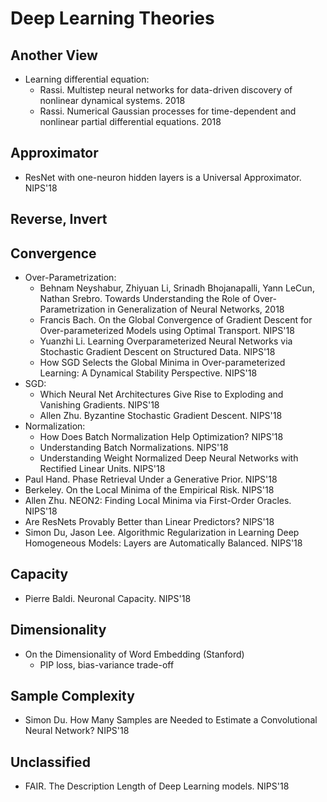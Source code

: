 # Deep Learning Theories

## Another View
- Learning differential equation:
	- Rassi. Multistep neural networks for data-driven discovery of nonlinear dynamical systems. 2018
	- Rassi. Numerical Gaussian processes for time-dependent and nonlinear partial differential equations. 2018

## Approximator
- ResNet with one-neuron hidden layers is a Universal Approximator. NIPS'18

## Reverse, Invert

## Convergence
- Over-Parametrization:
	- Behnam Neyshabur, Zhiyuan Li, Srinadh Bhojanapalli, Yann LeCun, Nathan Srebro. Towards Understanding the Role of Over-Parametrization in Generalization of Neural Networks, 2018
	- Francis Bach. On the Global Convergence of Gradient Descent for Over-parameterized Models using Optimal Transport. NIPS'18
	- Yuanzhi Li. Learning Overparameterized Neural Networks via Stochastic Gradient Descent on Structured Data. NIPS'18
	- How SGD Selects the Global Minima in Over-parameterized Learning: A Dynamical Stability Perspective. NIPS'18
- SGD:
	- Which Neural Net Architectures Give Rise to Exploding and Vanishing Gradients. NIPS'18
	- Allen Zhu. Byzantine Stochastic Gradient Descent. NIPS'18
- Normalization:
	- How Does Batch Normalization Help Optimization? NIPS'18
	- Understanding Batch Normalizations. NIPS'18
	- Understanding Weight Normalized Deep Neural Networks with Rectified Linear Units. NIPS'18
- Paul Hand. Phase Retrieval Under a Generative Prior. NIPS'18
- Berkeley. On the Local Minima of the Empirical Risk. NIPS'18
- Allen Zhu. NEON2: Finding Local Minima via First-Order Oracles. NIPS'18
- Are ResNets Provably Better than Linear Predictors? NIPS'18
- Simon Du, Jason Lee. Algorithmic Regularization in Learning Deep Homogeneous Models: Layers are Automatically Balanced. NIPS'18

## Capacity
- Pierre Baldi. Neuronal Capacity. NIPS'18

## Dimensionality
- On the Dimensionality of Word Embedding (Stanford)
	- PIP loss, bias-variance trade-off

## Sample Complexity
- Simon Du. How Many Samples are Needed to Estimate a Convolutional Neural Network? NIPS'18

## Unclassified
- FAIR. The Description Length of Deep Learning models. NIPS'18
